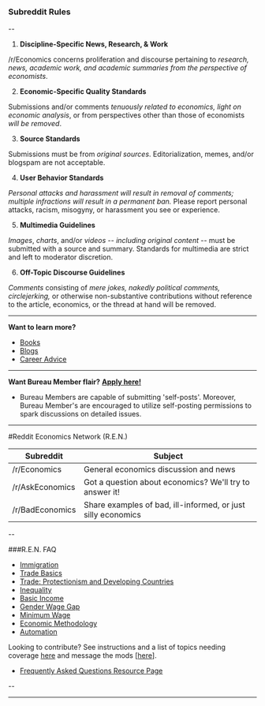 ### Subreddit Rules

--

1. **Discipline-Specific News, Research, & Work**

  /r/Economics concerns proliferation and discourse pertaining to *research, news, academic work, and academic summaries from the perspective of economists*.

2. **Economic-Specific Quality Standards**

  Submissions and/or comments *tenuously related to economics, light on economic analysis*, or from perspectives other than those of economists *will be removed*.

3. **Source Standards**

  Submissions must be from *original sources*. Editorialization, memes, and/or blogspam are not acceptable.  

4. **User Behavior Standards**

  *Personal attacks and harassment will result in removal of comments; multiple infractions will result in a permanent ban.* Please report personal attacks, racism, misogyny, or harassment you see or experience. 


5. **Multimedia Guidelines**

  *Images*, *charts*, and/or *videos* -- *including original content* -- must be submitted with a source and summary. Standards for multimedia are strict and left to moderator discretion.

6. **Off-Topic Discourse Guidelines**

  *Comments* consisting of *mere jokes, nakedly political comments, circlejerking,* or otherwise non-substantive contributions without reference to the article, economics, or the thread at hand will be removed.

---

**Want to learn more?** 

* [Books](http://www.reddit.com/r/Economics/wiki/reading/)
* [Blogs](http://www.reddit.com/r/Economics/wiki/blogs)
* [Career Advice](https://www.reddit.com/r/Economics/wiki/career)

---

**Want Bureau Member flair?** [**Apply here!**](https://www.reddit.com/r/Economics/comments/5cbu93/call_for_bureau_member_flair_5/)

* Bureau Members are capable of submitting 'self-posts'. Moreover, Bureau Member's are encouraged to utilize self-posting permissions to spark discussions on detailed issues.   

---


#Reddit Economics Network (R.E.N.)

|Subreddit|Subject|
|---|---|
|/r/Economics|General economics discussion and news|
|/r/AskEconomics|Got a question about economics? We'll try to answer it!|
|/r/BadEconomics|Share examples of bad, ill-informed, or just silly economics|

--

###R.E.N. FAQ

* [Immigration](http://www.reddit.com/r/Economics/wiki/faq_immigration)
* [Trade Basics](http://www.reddit.com/r/Economics/wiki/faq_trade)
 * [Trade: Protectionism and Developing Countries](https://www.reddit.com/r/Economics/wiki/faq_protectionism_and_development)
* [Inequality](http://www.reddit.com/r/Economics/wiki/faq_inequality)
* [Basic Income](http://www.reddit.com/r/Economics/wiki/faq_basicincome)
* [Gender Wage Gap](http://www.reddit.com/r/Economics/wiki/faq_genderwagegap)
* [Minimum Wage](https://www.reddit.com/r/Economics/wiki/faq_minwage)
* [Economic Methodology](https://www.reddit.com/r/Economics/wiki/faq_methods)
* [Automation](https://www.reddit.com/r/Economics/wiki/faq_automation)

Looking to contribute?  See instructions and a list of topics needing coverage [here](https://www.reddit.com/r/Economics/wiki/faq_neededsections) and message the mods [[here](https://www.reddit.com/message/compose?to=%2Fr%2FEconomics)].

* [Frequently Asked Questions Resource Page](https://www.reddit.com/r/Economics/wiki/index#wiki_frequently_asked_questions)

--

---